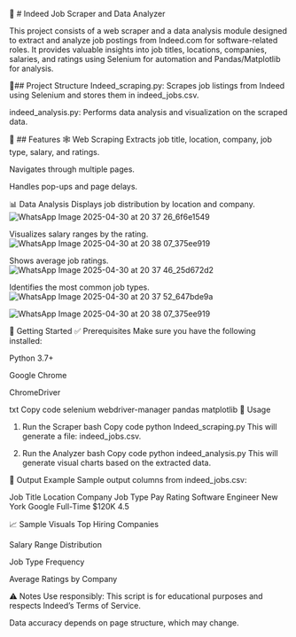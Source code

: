 🧠 # Indeed Job Scraper and Data Analyzer

This project consists of a web scraper and a data analysis module designed to extract and analyze job postings from Indeed.com for software-related roles. It provides valuable insights into job titles, locations, companies, salaries, and ratings using Selenium for automation and Pandas/Matplotlib for analysis.

📌## Project Structure
Indeed_scraping.py: Scrapes job listings from Indeed using Selenium and stores them in indeed_jobs.csv.

indeed_analysis.py: Performs data analysis and visualization on the scraped data.

📸 ## Features
🕸 Web Scraping
Extracts job title, location, company, job type, salary, and ratings.

Navigates through multiple pages.

Handles pop-ups and page delays.

📊 Data Analysis
Displays job distribution by location and company.
![WhatsApp Image 2025-04-30 at 20 37 26_6f6e1549](https://github.com/user-attachments/assets/cb3d59f2-1632-46e4-9573-df47bf8667b3)


Visualizes salary ranges by the rating.
![WhatsApp Image 2025-04-30 at 20 38 07_375ee919](https://github.com/user-attachments/assets/147d3cb2-9837-47b8-9445-7e7b09d268cb)

Shows average job ratings.
![WhatsApp Image 2025-04-30 at 20 37 46_25d672d2](https://github.com/user-attachments/assets/da2f2f37-419d-47f8-a34f-02c18124a2ce)

Identifies the most common job types.
![WhatsApp Image 2025-04-30 at 20 37 52_647bde9a](https://github.com/user-attachments/assets/307198ad-f950-47bd-a34c-748ce8ae5f27)

![WhatsApp Image 2025-04-30 at 20 38 07_375ee919](https://github.com/user-attachments/assets/76c3ddcd-5e1d-453f-b3d1-4b2858743276)

🚀 Getting Started
✅ Prerequisites
Make sure you have the following installed:

Python 3.7+

Google Chrome

ChromeDriver

txt
Copy code
selenium
webdriver-manager
pandas
matplotlib
🧪 Usage
1. Run the Scraper
bash
Copy code
python Indeed_scraping.py
This will generate a file: indeed_jobs.csv.

2. Run the Analyzer
bash
Copy code
python indeed_analysis.py
This will generate visual charts based on the extracted data.

📂 Output Example
Sample output columns from indeed_jobs.csv:

Job Title	Location	Company	Job Type	Pay	Rating
Software Engineer	New York	Google	Full-Time	$120K	4.5

📈 Sample Visuals
Top Hiring Companies

Salary Range Distribution

Job Type Frequency

Average Ratings by Company

⚠️ Notes
Use responsibly: This script is for educational purposes and respects Indeed’s Terms of Service.

Data accuracy depends on page structure, which may change.

